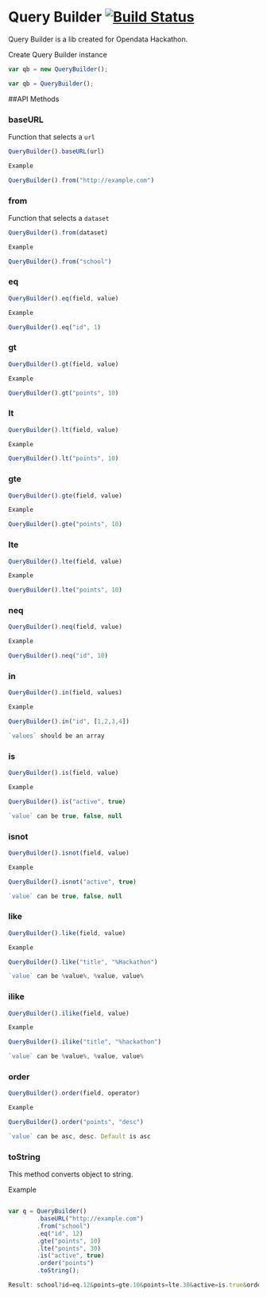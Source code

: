 Query Builder [![Build Status](https://api.travis-ci.org/Isabek/Query-Builder.png?branch=master)](https://api.travis-ci.org/Isabek/Query-Builder)
=======

Query Builder is a lib created for Opendata Hackathon.

Create Query Builder instance

```js
var qb = new QueryBuilder();

var qb = QueryBuilder();
```

##API Methods

### baseURL

Function that selects a `url`

```js
QueryBuilder().baseURL(url)

Example

QueryBuilder().from("http://example.com")

```

### from

Function that selects a `dataset`

```js
QueryBuilder().from(dataset)

Example

QueryBuilder().from("school")

```


### eq

```js
QueryBuilder().eq(field, value)

Example

QueryBuilder().eq("id", 1)

```

### gt

```js
QueryBuilder().gt(field, value)

Example

QueryBuilder().gt("points", 10)

```

### lt

```js
QueryBuilder().lt(field, value)

Example

QueryBuilder().lt("points", 10)

```

### gte

```js
QueryBuilder().gte(field, value)

Example

QueryBuilder().gte("points", 10)

```

### lte

```js
QueryBuilder().lte(field, value)

Example

QueryBuilder().lte("points", 10)

```

### neq

```js
QueryBuilder().neq(field, value)

Example

QueryBuilder().neq("id", 10)

```

### in

```js
QueryBuilder().in(field, values)

Example

QueryBuilder().in("id", [1,2,3,4])

`values` should be an array

```

### is

```js
QueryBuilder().is(field, value)

Example

QueryBuilder().is("active", true)

`value` can be true, false, null

```

### isnot

```js
QueryBuilder().isnot(field, value)

Example

QueryBuilder().isnot("active", true)

`value` can be true, false, null

```

### like

```js
QueryBuilder().like(field, value)

Example

QueryBuilder().like("title", "%Hackathon")

`value` can be %value%, %value, value%

```

### ilike

```js
QueryBuilder().ilike(field, value)

Example

QueryBuilder().ilike("title", "%hackathon")

`value` can be %value%, %value, value%

```

### order

```js
QueryBuilder().order(field, operator)

Example

QueryBuilder().order("points", "desc")

`value` can be asc, desc. Default is asc

```

### toString

This method converts object to string.

Example

```js

var q = QueryBuilder()
        .baseURL("http://example.com")
        .from("school")
        .eq("id", 12)
        .gte("points", 10)
        .lte("points", 30)
        .is("active", true)
        .order("points")
        .toString();

Result: school?id=eq.12&points=gte.10&points=lte.30&active=is.true&order=points.asc

```
